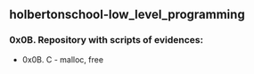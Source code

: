 ## holbertonschool-low_level_programming

### 0x0B. Repository with scripts of evidences:

- 0x0B. C - malloc, free